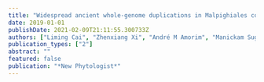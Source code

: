 ```yaml
---
title: "Widespread ancient whole-genome duplications in Malpighiales coincide with Eocene global climatic upheaval"
date: 2019-01-01
publishDate: 2021-02-09T21:11:55.300733Z
authors: ["Liming Cai", "Zhenxiang Xi", "André M Amorim", "Manickam Sugumaran", "Joshua S Rest", "Liang Liu", "Charles C Davis"]
publication_types: ["2"]
abstract: ""
featured: false
publication: "*New Phytologist*"
---
```


